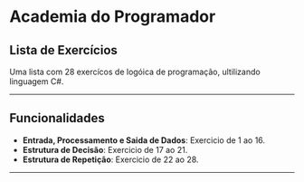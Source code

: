 # Academia do Programador

## Lista de Exercícios 

Uma lista com 28 exercícos de logóica de programação, ultilizando linguagem C#.

---
## Funcionalidades

- **Entrada, Processamento e Saida de Dados**: Exercicio de 1 ao 16.
- **Estrutura de Decisão**: Exercicio de 17 ao 21.
- **Estrutura de Repetição**: Exercicio de 22 ao 28.

---

